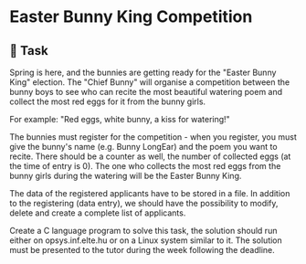 # Easter Bunny King Competition 

## 🐰 Task
Spring is here, and the bunnies are getting ready for the "Easter Bunny King" election. 
The "Chief Bunny" will organise a competition between the bunny boys to see who can recite the most beautiful watering poem
and collect the most red eggs for it from the bunny girls.

For example: "Red eggs, white bunny, a kiss for watering!"

The bunnies must register for the competition - when you register, you must give the bunny's name (e.g. Bunny LongEar) 
and the poem you want to recite. There should be a counter as well, the number of collected eggs (at the time of entry is 0). 
The one who collects the most red eggs from the bunny girls during the watering will be the Easter Bunny King.

The data of the registered applicants have to be stored in a file. 
In addition to the registering (data entry), we should have the possibility to modify, 
delete and create a complete list of applicants.

Create a C language program to solve this task, the solution should run either on opsys.inf.elte.hu or on a Linux system similar to it. The solution must be presented to the tutor during the week following the deadline.
